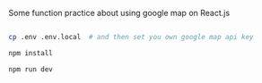 Some function practice about using google map on React.js




```bash

cp .env .env.local  # and then set you own google map api key

npm install

npm run dev
```

